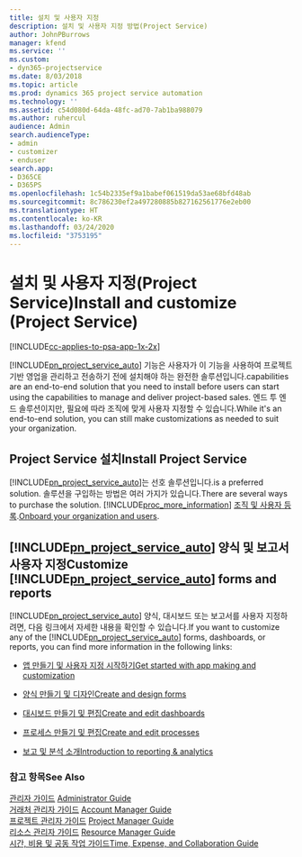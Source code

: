 ```yaml
---
title: 설치 및 사용자 지정
description: 설치 및 사용자 지정 방법(Project Service)
author: JohnPBurrows
manager: kfend
ms.service: ''
ms.custom:
- dyn365-projectservice
ms.date: 8/03/2018
ms.topic: article
ms.prod: dynamics 365 project service automation
ms.technology: ''
ms.assetid: c54d080d-64da-48fc-ad70-7ab1ba988079
ms.author: ruhercul
audience: Admin
search.audienceType:
- admin
- customizer
- enduser
search.app:
- D365CE
- D365PS
ms.openlocfilehash: 1c54b2335ef9a1babef061519da53ae68bfd48ab
ms.sourcegitcommit: 8c786230ef2a497280885b827162561776e2eb00
ms.translationtype: HT
ms.contentlocale: ko-KR
ms.lasthandoff: 03/24/2020
ms.locfileid: "3753195"
---
```

# <a name="install-and-customize-project-service"></a><span data-ttu-id="fe737-103">설치 및 사용자 지정(Project Service)</span><span class="sxs-lookup"><span data-stu-id="fe737-103">Install and customize (Project Service)</span></span>

[!INCLUDE[cc-applies-to-psa-app-1x-2x](../includes/cc-applies-to-psa-app-1x-2x.md)]

[!INCLUDE[pn_project_service_auto](../includes/pn-project-service-auto.md)] <span data-ttu-id="fe737-104">기능은 사용자가 이 기능을 사용하여 프로젝트 기반 영업을 관리하고 전송하기 전에 설치해야 하는 완전한 솔루션입니다.</span><span class="sxs-lookup"><span data-stu-id="fe737-104">capabilities are an end-to-end solution that you need to install before users can start using the capabilities to manage and deliver project-based sales.</span></span> <span data-ttu-id="fe737-105">엔드 투 엔드 솔루션이지만, 필요에 따라 조직에 맞게 사용자 지정할 수 있습니다.</span><span class="sxs-lookup"><span data-stu-id="fe737-105">While it's an end-to-end solution, you can still make customizations as needed to suit your organization.</span></span>  
<!-- TODO: I expect to find the information on how to get and install this here. Please find that and add it here. Same for Project Service.--> 
  
## <a name="install-project-service"></a><span data-ttu-id="fe737-106">Project Service 설치</span><span class="sxs-lookup"><span data-stu-id="fe737-106">Install Project Service</span></span>  
 [!INCLUDE[pn_project_service_auto](../includes/pn-project-service-auto.md)]<span data-ttu-id="fe737-107">는 선호 솔루션입니다.</span><span class="sxs-lookup"><span data-stu-id="fe737-107">is a preferred solution.</span></span> <span data-ttu-id="fe737-108">솔루션을 구입하는 방법은 여러 가지가 있습니다.</span><span class="sxs-lookup"><span data-stu-id="fe737-108">There are several ways to purchase the solution.</span></span> [!INCLUDE[proc_more_information](../includes/proc-more-information.md)] <span data-ttu-id="fe737-109">[조직 및 사용자 등록](../admin/onboard-your-organization-and-users-to-dynamics-365-online.md).</span><span class="sxs-lookup"><span data-stu-id="fe737-109">[Onboard your organization and users](../admin/onboard-your-organization-and-users-to-dynamics-365-online.md).</span></span>  
  
## <a name="customize-pn_project_service_auto-forms-and-reports"></a><span data-ttu-id="fe737-110">[!INCLUDE[pn_project_service_auto](../includes/pn-project-service-auto.md)] 양식 및 보고서 사용자 지정</span><span class="sxs-lookup"><span data-stu-id="fe737-110">Customize [!INCLUDE[pn_project_service_auto](../includes/pn-project-service-auto.md)] forms and reports</span></span>  
 <span data-ttu-id="fe737-111">[!INCLUDE[pn_project_service_auto](../includes/pn-project-service-auto.md)] 양식, 대시보드 또는 보고서를 사용자 지정하려면, 다음 링크에서 자세한 내용을 확인할 수 있습니다.</span><span class="sxs-lookup"><span data-stu-id="fe737-111">If you want to customize any of the [!INCLUDE[pn_project_service_auto](../includes/pn-project-service-auto.md)] forms, dashboards, or reports, you can find more information in the following links:</span></span>  
  
- [<span data-ttu-id="fe737-112">앱 만들기 및 사용자 지정 시작하기</span><span class="sxs-lookup"><span data-stu-id="fe737-112">Get started with app making and customization</span></span>](../customize/getting-started-customization.md)  
  
- [<span data-ttu-id="fe737-113">양식 만들기 및 디자인</span><span class="sxs-lookup"><span data-stu-id="fe737-113">Create and design forms</span></span>](../customize/create-design-forms.md)  
  
- [<span data-ttu-id="fe737-114">대시보드 만들기 및 편집</span><span class="sxs-lookup"><span data-stu-id="fe737-114">Create and edit dashboards</span></span>](../customize/create-edit-dashboards.md)  
  
- [<span data-ttu-id="fe737-115">프로세스 만들기 및 편집</span><span class="sxs-lookup"><span data-stu-id="fe737-115">Create and edit processes</span></span>](../customize/guide-staff-through-common-tasks-processes.md)  
  
- [<span data-ttu-id="fe737-116">보고 및 분석 소개</span><span class="sxs-lookup"><span data-stu-id="fe737-116">Introduction to reporting & analytics</span></span>](../analytics/reporting-analytics-with-dynamics-365.md)  
  
### <a name="see-also"></a><span data-ttu-id="fe737-117">참고 항목</span><span class="sxs-lookup"><span data-stu-id="fe737-117">See Also</span></span>  
 <span data-ttu-id="fe737-118">[관리자 가이드](../project-service/admin-guide.md) </span><span class="sxs-lookup"><span data-stu-id="fe737-118">[Administrator Guide](../project-service/admin-guide.md) </span></span>  
 <span data-ttu-id="fe737-119">[거래처 관리자 가이드](../project-service/account-manager-guide.md) </span><span class="sxs-lookup"><span data-stu-id="fe737-119">[Account Manager Guide](../project-service/account-manager-guide.md) </span></span>  
 <span data-ttu-id="fe737-120">[프로젝트 관리자 가이드](../project-service/project-manager-guide.md) </span><span class="sxs-lookup"><span data-stu-id="fe737-120">[Project Manager Guide](../project-service/project-manager-guide.md) </span></span>  
 <span data-ttu-id="fe737-121">[리소스 관리자 가이드](../project-service/resource-manager-guide.md) </span><span class="sxs-lookup"><span data-stu-id="fe737-121">[Resource Manager Guide](../project-service/resource-manager-guide.md) </span></span>  
 [<span data-ttu-id="fe737-122">시간, 비용 및 공동 작업 가이드</span><span class="sxs-lookup"><span data-stu-id="fe737-122">Time, Expense, and Collaboration Guide</span></span>](../project-service/time-expense-collaboration-guide.md)
